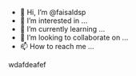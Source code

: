 - 👋 Hi, I’m @faisaldsp
- 👀 I’m interested in ...
- 🌱 I’m currently learning ...
- 💞️ I’m looking to collaborate on ...
- 📫 How to reach me ...

<!---
faisaldsp/faisaldsp is a ✨ special ✨ repository because its `README.md` (this file) appears on your GitHub profile.
You can click the Preview link to take a look at your changes.
--->
wdafdeafef
